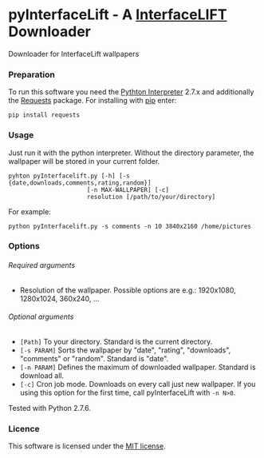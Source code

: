 # pyInterfaceLift - A [InterfaceLIFT](https://interfacelift.com/) Downloader
Downloader for InterfaceLift wallpapers

### Preparation

To run this software you need the [Pythton Interpreter](https://www.python.org/downloads/release/python-2711/) 2.7.x and additionally the [Requests](http://docs.python-requests.org/en/) package. For installing with [pip](https://pip.pypa.io/en/stable/) enter:

    pip install requests
    
### Usage

Just run it with the python interpreter. Without the directory parameter, the wallpaper will be stored in your current folder.

    pyhton pyInterfacelift.py [-h] [-s {date,downloads,comments,rating,random}]
                          [-n MAX-WALLPAPER] [-c]
                          resolution [/path/to/your/directory]

For example:
    
    python pyInterfacelift.py -s comments -n 10 3840x2160 /home/pictures

### Options

###### Required arguments

* Resolution of the wallpaper. Possible options are e.g.: 1920x1080, 1280x1024, 360x240, ...

###### Optional arguments

* `[Path]` To your directory. Standard is the current directory.
* `[-s PARAM]` Sorts the wallpaper by "date", "rating", "downloads", "comments" or "random". Standard is "date".
* `[-n PARAM]` Defines the maximum of downloaded wallpaper. Standard is download all.
* `[-c]` Cron job mode. Downloads on every call just new wallpaper. If you using this option for the first time,
             call pyInterfaceLift with `-n N>0`.

Tested with Python 2.7.6.

### Licence

This software is licensed under the [MIT license](http://opensource.org/licenses/mit-license.php).
